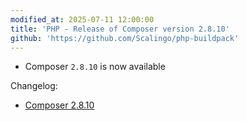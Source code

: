 ```yaml
---
modified_at: 2025-07-11 12:00:00
title: 'PHP - Release of Composer version 2.8.10'
github: 'https://github.com/Scalingo/php-buildpack'
---
```


- Composer `2.8.10` is now available

Changelog:

* [Composer 2.8.10](https://github.com/composer/composer/releases/tag/2.8.10)
